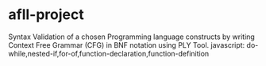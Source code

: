 # afll-project
Syntax Validation of a chosen Programming language constructs by writing Context Free Grammar (CFG) in BNF notation using PLY Tool.
javascript: do-while,nested-if,for-of,function-declaration,function-definition

